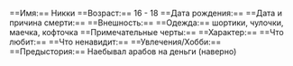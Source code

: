 ==Имя:== Никки
==Возраст:== 16 - 18
==Дата рождения:==
==Дата и причина смерти:==
==Внешность:== 
==Одежда:== шортики, чулочки, маечка, кофточка
==Примечательные черты:==
==Характер:==
==Что любит:==
==Что ненавидит:== 
==Увлечения/Хобби:== 
==Предыстория:== 
Наебывал арабов на деньги (наверно)